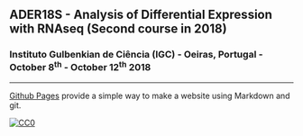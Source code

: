 ## ADER18S - Analysis of Differential Expression with RNAseq (Second course in 2018)

###  Instituto Gulbenkian de Ciência (IGC) - Oeiras, Portugal - October 8<sup>th</sup> - October 12<sup>th</sup> 2018

---

[Github Pages](https://pages.github.com) provide a simple way to make a website using Markdown and git.


[![CC0](https://i.creativecommons.org/p/zero/1.0/88x31.png)](https://creativecommons.org/publicdomain/zero/1.0/)
